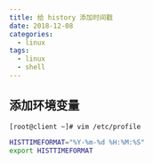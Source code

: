 ```yaml
---
title: 给 history 添加时间戳
date: 2018-12-08
categories:
  - linux
tags:
  - linux
  - shell
---
```


## 添加环境变量
```
[root@client ~]# vim /etc/profile
```
```bash
HISTTIMEFORMAT="%Y-%m-%d %H:%M:%S"
export HISTTIMEFORMAT
```
